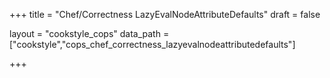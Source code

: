+++
title = "Chef/Correctness LazyEvalNodeAttributeDefaults"
draft = false

layout = "cookstyle_cops"
data_path = ["cookstyle","cops_chef_correctness_lazyevalnodeattributedefaults"]

+++

<!-- The content of this page is automatically generated from the
cops_chef_correctness_lazyevalnodeattributedefaults.yml file in github.com/chef/cookstyle/blob/master/docs-chef-io/data/cookstyle/. -->
